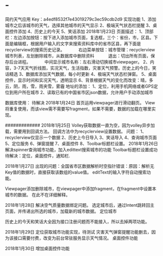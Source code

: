 # -
简约天气应用
Key：a4edf8532f7e43019279c3ec59cdb2d9
实现功能
1、添加城市之后该城市的天气，选择其他城市的天气显示
2、极端天气状态栏提醒
3、桌面控件添加
4、历史上的今天
5、笑话添加
2018年1月23日
页面描述：
1、顶部栏：左边添加按钮：按下进入添加城市页面，复选框，三个：省份，市，区县。下面是编辑框，根据用户输入的文字来搜索资料库中的省市区县，再下面是recyclerview的搜索历史记录。
　　　右边菜单按钮：城市管理：recyclerview城市列表，左划删除城市，从数据库中删除资料
　　　退出：切出所有页面，保存后台进程。
　　　中间显示城市名称：左右滑动切换城市viewpager。
2、内容，3-7天天气折线图，实况天气，生活指数，灾害天气预警。历史上的今日，笑话精选
3、数据库添加天气数据，每小时更新
4、极端天气状态栏弹窗。
5、桌面控件，显示时间和实况天气，透明显示
6、背景根据天气的变化而改变：晴，多云，阴，雨，雪，雨夹雪，雾霾
地址的添加：
1、定位，利用手机网络或者GPS定位到用户所在城市
2、读取已有的中国省市区json数据，允许用户手动添加城市

数据库使用：
待解决
2018年1月24日
首页运用viewpager进行滑动翻页。
View将重复使用，而该view需不需要写fragment，如果不需要，数据的加载在哪里实现。


#############
2018年1月25日
Volley获取数据一直为空，因为volley异步加载，需要用到回调方法。
回调方法中为recyclerview设置数据。
问题：
1、recyclerview仅显示一个数据
2、历史上今日导入
3、笑话导入
4、查询城市页面
5、定位服务
6、弹窗提醒
7、桌面控件
8、Toolbar标题栏设置。
2018年1月26日
解决spinner查询城市功能，加入edittext搜索城市的功能
Toolbar标题栏设置成功
待解决：定位，桌面控件，通知栏.

2018年1月27日
出现的问题：全国省市区数据解析时空指针错误：原因：解析无Key值的数据时，直接获取该数组的value值。
editText的输入字符自动搜索功能。

Viewpager添加删除城市，在viewpager中添加fragment，在fragment中设置本城市的数据。
在此不在详细解释。

2018年1月28日
解决空气质量数据绑定问题。
选定城市后，通过Intent跳转回主页面，并传递出所选的城市，加载新的城市数据。
定位城市

历史上的今天和笑话大全因为接口注册问题而不能接入，所以去掉两项功能。

2018年1月29日
定位获取城市功能实现，待测试
灾害天气弹窗提醒功能删去，因为该接口需要付费，改变为前台常驻服务显示天气情况。
桌面控件功能

2018年1月30日
增加桌面控件功能
